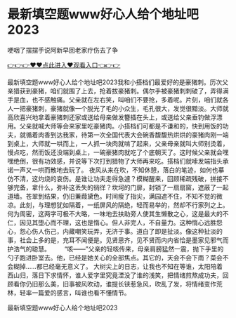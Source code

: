# 最新填空题www好心人给个地址吧2023
哽咽了摆摆手说阿新早回老家疗伤去了争

<a href="https://github.com/zchuit/pxmid/issues/2">👉👉👉♥♥点此进入♥观看入口👈👉👉</a>

最新填空题www好心人给个地址吧2023我和小搭档们最爱好的是豪猪刺。历次父亲猎获到豪猪，咱们就围了上去，抢着拔豪猪刺。偶尔手被豪猪刺刺破了，弄得满手是血，也不感触痛。父亲就在左右笑，叫咱们不要抢，多着呢。片刻，咱们就各人一把豪猪刺，豪猪就像一个脱光了毛的小众生，毛孔很大，发觉很黯淡。大师就高欣喜兴地拿着豪猪刺还家或送给母亲做发簪插在头上，或送给父亲垂钓做浮漂用。父亲就喊大师等会来家里吃豪猪肉。小搭档们可都是不谦和的，快到用饭的功夫，就循着肉香到达我家，待第一次全国代表大会碗香馥馥热烘烘的豪猪肉刚一端到桌上，大师就一哄而上，一人抓一块肉就啃了起来，父亲母亲就叫大师别烫着，慢点吃，然而饭还没端到桌上，一碗豪猪肉就吃了个底朝天了。这时候父亲就会嘿嘿绝倒，很有功效感，并说等下次打到猎物了大师再来吃。搭档们就嗦发端指头承诺一声又一哄而散地去玩了。
夜风从来在吹，不知休憩，落白的笔迹，如何也摹仿不清，这灼烧的哀伤。是谁让功夫走得急遽？模糊醒来，回顾稀疏残破，拼接不够完备，拿什么，弥补这丢失的徜徉？坎坷的门扉，封锁了一扇扇窗，遮蔽了一起道墙。苍翠到结果，仍旧蒹葭黛色。时间瘦了指尖，满园遮不住，不知不觉的微凉。此刻，与理想犹如隔着，一纸屏风的隔绝，轻而易举的，然却不行家列之上。
何为周密，这两字可极不大略，一味地去扶助旁人使其生懒散之心，这是最大的不仁，因见其堕心而不理，这也是惰心。但人非完人，不自量力。这种惰心远胜怨心，怨心伤人伤己，内藏嘲笑玩弄，无济于事。道白了即是扯淡。像这种扯淡的事，社会上多的是，充耳不闻便是。见贤思齐，见不贤而内内省恰是墨家见邪气而护浩气的聪慧。
　　“咳——”父亲的轻咳传来，母亲肩膀猛然一震，抛下手里的勺子跑进卧室去。他，已经是她关心的全部焦点。其它的，天会不会下雨？菜会不会糊掉……都已经毫无意义了。
大树尖上的日志，让我也不知在等谁，太阳陪着西山归，落日下求情怀，谁人爱字里究竟湮没了谁的浅笑，把情绪煎熬成功夫，回顾看你仍旧那么美，旧事被风吹动，谁提长铗惹急风，吹乱了发，将情绪变作荒林，轻率一篇爱的感言，叫谁也看不懂情节。

最新填空题www好心人给个地址吧2023

